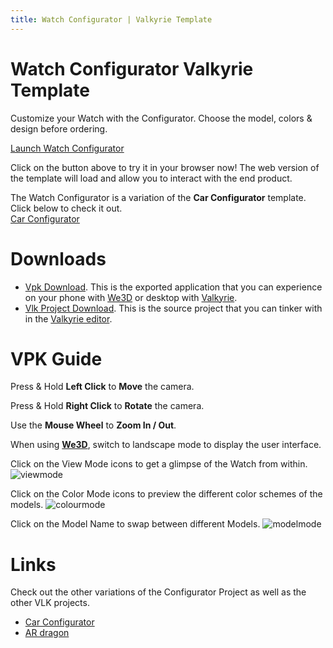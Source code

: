 ```yaml
---
title: Watch Configurator | Valkyrie Template
---
```


# Watch Configurator Valkyrie Template
Customize your Watch with the Configurator. Choose the model, colors & design before ordering. 

<a class="btn btn-primary umami--click--bt_launch_watch_configurator" href="/vlk/samples/watch_configurator/Watch_Config_v6.vpk">Launch Watch Configurator</a>  

Click on the button above to try it in your browser now! The web version of the template will load and allow you to interact with the end product.  

The Watch Configurator is a variation of the **Car Configurator** template. Click below to check it out.  
[Car Configurator](VlkGuides/Car-Configurator) 

# Downloads

- [Vpk Download](https://cdn2.talansoft.com/ftp/samples/Watch_Config_v6.vpk). This is the exported application that you can experience on your phone with [We3D](/vlk/downloads#we3d) or desktop with [Valkyrie](/vlk/downloads#vlk).
- [Vlk Project Download](https://cdn2.talansoft.com/ftp/samples/Watch_Config_v6.zip). This is the source project that you can tinker with in the [Valkyrie editor](/vlk/downloads#vlk).

# VPK Guide

Press & Hold **Left Click** to **Move** the camera.

Press & Hold **Right Click** to **Rotate** the camera.

Use the **Mouse Wheel** to **Zoom In / Out**.

When using **[We3D](/vlk/downloads#we3d)**, switch to landscape mode to display the user interface.

Click on the View Mode icons to get a glimpse of the Watch from within.
![viewmode](https://cdn2.talansoft.com/ftp/img/watch_configurator/videomode_gif.gif)

Click on the Color Mode icons to preview the different color schemes of the models.
![colourmode](https://cdn2.talansoft.com/ftp/img/watch_configurator/colourmode_gif.gif)

Click on the Model Name to swap between different Models. 
![modelmode](https://cdn2.talansoft.com/ftp/img/watch_configurator/modelmode_gif.gif)

# Links
Check out the other variations of the Configurator Project as well as the other VLK projects.
- [Car Configurator](VlkGuides/Car-Configurator)
- [AR dragon](./ar-dragon)
 